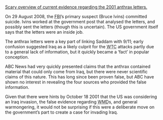 [Scary overview of current evidence regarding the 2001 anthrax letters.][salon]

 [salon]: http://www.salon.com/opinion/greenwald/2008/08/01/anthrax/index.html

On 29 August 2008, the <abbr class="smallcaps" title="Federal Bureau of Investigation">FBI</abbr>’s primary suspect (Bruce Ivins) committed suicide. Ivins worked at the government post that analysed the letters, and possibly sent the letters (though this is uncertain). The <abbr class="smallcaps">US</abbr> government itself says that the letters were an inside job.

The anthrax letters were a key part of linking Saddam with 9/11; early confusion suggested Iraq as a likely culprit for the <abbr class="smallcaps" title="World Trade Center">WTC</abbr> attacks partly due to a general lack of information, but it quickly became a ‘fact’ in popular conception.

<abbr class="smallcaps">ABC</abbr> News had very quickly presented claims that the anthrax contained material that could only come from Iraq, but there were never scientific claims of this nature. This has long since been proven false, but <abbr class="smallcaps">ABC</abbr> have shown no interest in revealing the four sources who provided the false information.

Given that there were hints by October 18 2001 that the <abbr class="smallcaps">US</abbr> was considering an Iraq invasion, the false evidence regarding <abbr class="smallcaps" title="weapons of mass destruction">WMD</abbr>s, and general warmongering, it would not be surprising if this were a deliberate move on the government’s part to create a case for invading Iraq.